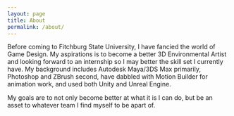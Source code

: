```yaml
---
layout: page
title: About
permalink: /about/
---
```


 Before coming to Fitchburg State University, I have fancied the world
of Game Design.  My aspirations is to become a better 3D Environmental Artist and looking forward to an internship so I may better the skill set I currently have.  My background includes Autodesk Maya/3DS Max primarily, Photoshop and ZBrush second, have dabbled with Motion Builder for animation work, and used both Unity and Unreal Engine.

   My goals are to not only become better at what it is I can do, but be
an asset to whatever team I find myself to be apart of.
